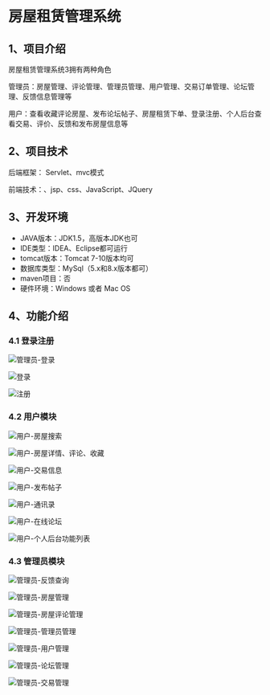 # 房屋租赁管理系统



## 1、项目介绍

房屋租赁管理系统3拥有两种角色

管理员：房屋管理、评论管理、管理员管理、用户管理、交易订单管理、论坛管理、反馈信息管理等

用户：查看收藏评论房屋、发布论坛帖子、房屋租赁下单、登录注册、个人后台查看交易、评价、反馈和发布房屋信息等


## 2、项目技术

后端框架： Servlet、mvc模式

前端技术：、jsp、css、JavaScript、JQuery

## 3、开发环境

- JAVA版本：JDK1.5，高版本JDK也可
- IDE类型：IDEA、Eclipse都可运行
- tomcat版本：Tomcat 7-10版本均可
- 数据库类型：MySql（5.x和8.x版本都可） 
- maven项目：否
- 硬件环境：Windows 或者 Mac OS


## 4、功能介绍

### 4.1 登录注册

![管理员-登录](https://project-images-1256969109.cos.ap-chongqing.myqcloud.com/Typora-Images/202208051314578.jpg)

![登录](https://project-images-1256969109.cos.ap-chongqing.myqcloud.com/Typora-Images/202208051314382.jpg)

![注册](https://project-images-1256969109.cos.ap-chongqing.myqcloud.com/Typora-Images/202208051314326.jpg)

### 4.2 用户模块

![用户-房屋搜索](https://project-images-1256969109.cos.ap-chongqing.myqcloud.com/Typora-Images/202208051314043.jpg)

![用户-房屋详情、评论、收藏](https://project-images-1256969109.cos.ap-chongqing.myqcloud.com/Typora-Images/202208051314857.jpg)

![用户-交易信息](https://project-images-1256969109.cos.ap-chongqing.myqcloud.com/Typora-Images/202208051315511.jpg)

![用户-发布帖子](https://project-images-1256969109.cos.ap-chongqing.myqcloud.com/Typora-Images/202208051314402.jpg)

![用户-通讯录](https://project-images-1256969109.cos.ap-chongqing.myqcloud.com/Typora-Images/202208051315544.jpg)

![用户-在线论坛](https://project-images-1256969109.cos.ap-chongqing.myqcloud.com/Typora-Images/202208051315556.jpg)

![用户-个人后台功能列表](https://project-images-1256969109.cos.ap-chongqing.myqcloud.com/Typora-Images/202208051315203.jpg)

### 4.3 管理员模块

![管理员-反馈查询](https://project-images-1256969109.cos.ap-chongqing.myqcloud.com/Typora-Images/202208051315379.jpg)

![管理员-房屋管理](https://project-images-1256969109.cos.ap-chongqing.myqcloud.com/Typora-Images/202208051315786.jpg)

![管理员-房屋评论管理](https://project-images-1256969109.cos.ap-chongqing.myqcloud.com/Typora-Images/202208051315268.jpg)

![管理员-管理员管理](https://project-images-1256969109.cos.ap-chongqing.myqcloud.com/Typora-Images/202208051315556.jpg)

![管理员-用户管理](https://project-images-1256969109.cos.ap-chongqing.myqcloud.com/Typora-Images/202208051316061.jpg)

![管理员-论坛管理](https://project-images-1256969109.cos.ap-chongqing.myqcloud.com/Typora-Images/202208051316575.jpg)

![管理员-交易管理](https://project-images-1256969109.cos.ap-chongqing.myqcloud.com/Typora-Images/202208051316490.jpg)


